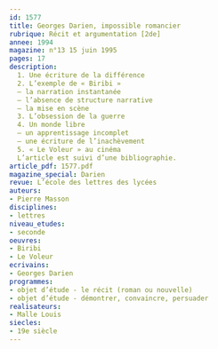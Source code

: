 ```yaml
---
id: 1577
title: Georges Darien, impossible romancier 
rubrique: Récit et argumentation [2de]
annee: 1994
magazine: n°13 15 juin 1995
pages: 17
description: 
  1. Une écriture de la différence
  2. L’exemple de « Biribi »
  – la narration instantanée
  – l’absence de structure narrative
  – la mise en scène
  3. L’obsession de la guerre
  4. Un monde libre
  – un apprentissage incomplet
  – une écriture de l’inachèvement
  5. « Le Voleur » au cinéma
  L’article est suivi d’une bibliographie.
article_pdf: 1577.pdf
magazine_special: Darien
revue: L’école des lettres des lycées
auteurs:
- Pierre Masson
disciplines:
- lettres
niveau_etudes:
- seconde
oeuvres:
- Biribi
- Le Voleur
ecrivains:
- Georges Darien
programmes:
- objet d’étude - le récit (roman ou nouvelle)
- objet d’étude - démontrer, convaincre, persuader
realisateurs:
- Malle Louis
siecles:
- 19e siècle
---
```

